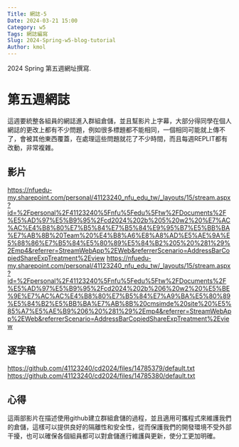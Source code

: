 ```yaml
---
Title: 網誌-5
Date: 2024-03-21 15:00
Category: w5
Tags: 網誌編寫
Slug: 2024-Spring-w5-blog-tutorial
Author: kmol
---
```


2024 Spring 第五週網址撰寫.

<!-- PELICAN_END_SUMMARY -->

# 第五週網誌
這週要統整各組員的網誌進入群組倉儲，並且幫影片上字幕，大部分得同學在個人網誌的更改上都有不少問題，例如很多標題都不能相同，一個相同可能就上傳不了，會被其他東西覆蓋，在處理這些問題就花了不少時間，而且每週REPLIT都有改動，非常複雜。
## 影片
https://nfuedu-my.sharepoint.com/personal/41123240_nfu_edu_tw/_layouts/15/stream.aspx?id=%2Fpersonal%2F41123240%5Fnfu%5Fedu%5Ftw%2FDocuments%2F%E5%AD%97%E5%B9%95%2Fcd2024%202b%205%20w2%20%E7%AC%AC%E4%B8%80%E7%B5%84%E7%B5%84%E9%95%B7%E5%BB%BA%E7%AB%8B%20Team%20%E4%B8%A6%E8%A8%AD%E5%AE%9A%E5%88%86%E7%B5%84%E5%80%89%E5%84%B2%205%20%281%29%2Emp4&referrer=StreamWebApp%2EWeb&referrerScenario=AddressBarCopiedShareExpTreatment%2Eview
https://nfuedu-my.sharepoint.com/personal/41123240_nfu_edu_tw/_layouts/15/stream.aspx?id=%2Fpersonal%2F41123240%5Fnfu%5Fedu%5Ftw%2FDocuments%2F%E5%AD%97%E5%B9%95%2Fcd2024%202b%206%20w2%20%E5%BE%9E%E7%AC%AC%E4%B8%80%E7%B5%84%E7%A9%BA%E5%80%89%E5%84%B2%E5%BB%BA%E7%AB%8B%20cmsimde%20site%20%E5%85%A7%E5%AE%B9%206%20%281%29%2Emp4&referrer=StreamWebApp%2EWeb&referrerScenario=AddressBarCopiedShareExpTreatment%2Eview
## 逐字稿
https://github.com/41123240/cd2024/files/14785379/default.txt
https://github.com/41123240/cd2024/files/14785380/default.txt
## 心得
這兩部影片在描述使用github建立群組倉儲的過程，並且適用可攜程式來維護我們的倉儲，這樣可以提供良好的隔離性和安全性，從而保護我們的開發環境不受外部干擾，也可以確保各個組員都可以對倉儲進行維護與更新，使分工更加明確。